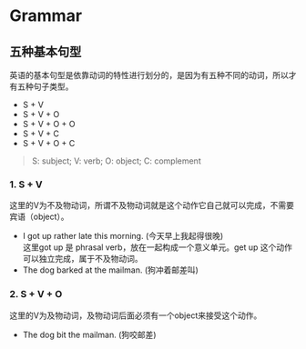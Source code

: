 # Grammar
## 五种基本句型
英语的基本句型是依靠动词的特性进行划分的，是因为有五种不同的动词，所以才有五种句子类型。
* S + V
* S + V + O
* S + V + O + O
* S + V + C
* S + V + O + C

> S: subject; V: verb; O: object; C: complement

### 1. S + V
  这里的V为不及物动词，所谓不及物动词就是这个动作它自己就可以完成，不需要宾语（object）。
  * I got up rather late this morning. (今天早上我起得很晚)  
    这里got up 是 phrasal verb，放在一起构成一个意义单元。get up 这个动作可以独立完成，属于不及物动词。
  * The dog barked at the mailman. (狗冲着邮差叫)

### 2. S + V + O
  这里的V为及物动词，及物动词后面必须有一个object来接受这个动作。
  * The dog bit the mailman.  (狗咬邮差)
